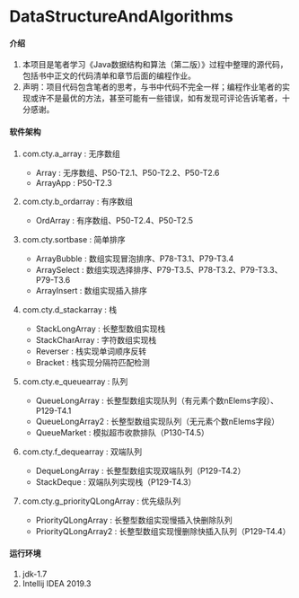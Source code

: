 # DataStructureAndAlgorithms

#### 介绍
1. 本项目是笔者学习《Java数据结构和算法（第二版）》过程中整理的源代码，包括书中正文的代码清单和章节后面的编程作业。
2. 声明：项目代码包含笔者的思考，与书中代码不完全一样；编程作业笔者的实现或许不是最优的方法，甚至可能有一些错误，如有发现可评论告诉笔者，十分感谢。


#### 软件架构
1. com.cty.a_array : 无序数组
    * Array : 无序数组、P50-T2.1、P50-T2.2、P50-T2.6
    * ArrayApp : P50-T2.3
    
2. com.cty.b_ordarray : 有序数组
    * OrdArray : 有序数组、P50-T2.4、P50-T2.5
    
3. com.cty.sortbase : 简单排序
    * ArrayBubble : 数组实现冒泡排序、P78-T3.1、P79-T3.4
    * ArraySelect : 数组实现选择排序、P79-T3.5、P78-T3.2、P79-T3.3、P79-T3.6
    * ArrayInsert : 数组实现插入排序

4. com.cty.d_stackarray : 栈
    * StackLongArray : 长整型数组实现栈
    * StackCharArray : 字符数组实现栈
    * Reverser : 栈实现单词顺序反转
    * Bracket : 栈实现分隔符匹配检测
    
5. com.cty.e_queuearray : 队列
    * QueueLongArray : 长整型数组实现队列（有元素个数nElems字段）、P129-T4.1
    * QueueLongArray2 : 长整型数组实现队列（无元素个数nElems字段）
    * QueueMarket : 模拟超市收款排队（P130-T4.5）
    
6. com.cty.f_dequearray : 双端队列
    * DequeLongArray : 长整型数组实现双端队列（P129-T4.2）
    * StackDeque : 双端队列实现栈（P129-T4.3）
    
7. com.cty.g_priorityQLongArray : 优先级队列
    * PriorityQLongArray : 长整型数组实现慢插入快删除队列
    * PriorityQLongArray2 : 长整型数组实现慢删除快插入队列（P129-T4.4）
    
    

#### 运行环境

1.  jdk-1.7
2.  Intellij IDEA 2019.3